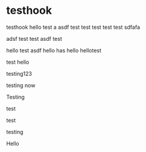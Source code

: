 testhook
========

testhook
hello
test
a
asdf
test
test
test
test
test
sdfafa

adsf
test
test
asdf
test

hello
test
asdf
hello
has
hello
hellotest


test
hello

testing123

testing
now

Testing

test

test

testing

Hello
